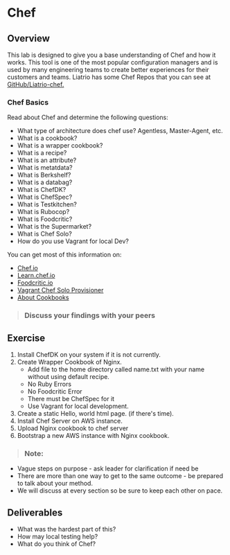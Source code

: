 # Chef

## Overview

This lab is designed to give you a base understanding of Chef and how it works. This tool is one of the most popular configuration managers and is used by many engineering teams to create better experiences for their customers and teams. Liatrio has some Chef Repos that you can see at [GitHub/Liatrio-chef.](https://github.com/liatrio-chef) 

### Chef Basics

Read about Chef and determine the following questions:

- What type of architecture does chef use? Agentless, Master-Agent, etc. 
- What is a cookbook?
- What is a wrapper cookbook?
- What is a recipe?
- What is an attribute?
- What is metatdata?
- What is Berkshelf?
- What is a databag?
- What is ChefDK?
- What is ChefSpec?
- What is Testkitchen?
- What is Rubocop?
- What is Foodcritic?
- What is the Supermarket?
- What is Chef Solo?
- How do you use Vagrant for local Dev?

You can get most of this information on:
- [Chef.io](https://www.chef.io/)
- [Learn.chef.io](https://learn.chef.io/)
- [Foodcritic.io](http://www.foodcritic.io/)
- [Vagrant Chef Solo Provisioner](https://www.vagrantup.com/docs/provisioning/chef_solo.html)
- [About Cookbooks](https://docs.chef.io/cookbooks.html)

> ### Discuss your findings with your peers

## Exercise 

1. Install ChefDK on your system if it is not currently.
2. Create Wrapper Cookbook of Nginx.
   - Add file to the home directory called name.txt with your name without using default recipe. 
   - No Ruby Errors
   - No Foodcritic Error
   - There must be ChefSpec for it 
   - Use Vagrant for local development. 
3. Create a static Hello, world html page. (if there's time). 
4. Install Chef Server on AWS instance.
5. Upload Nginx cookbook to chef server
6. Bootstrap a new AWS instance with Nginx cookbook. 

> ### Note:
- Vague steps on purpose - ask leader for clarification if need be
- There are more than one way to get to the same outcome - be prepared to talk about your method.
- We will discuss at every section so be sure to keep each other on pace. 

## Deliverables 

- What was the hardest part of this?
- How may local testing help?
- What do you think of Chef?


